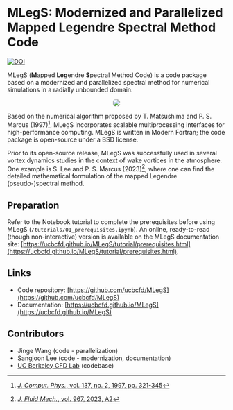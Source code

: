 # **MLegS**: Modernized and Parallelized **M**apped **Leg**endre **S**pectral Method Code
[![DOI](https://zenodo.org/badge/836085630.svg)](https://doi.org/10.5281/zenodo.14976470)

MLegS (**M**apped **Leg**endre **S**pectral Method Code) is a code package based on a modernized and parallelized spectral method for numerical simulations in a radially unbounded domain.

<p align="center">
  <img src="https://github.com/user-attachments/assets/c43771b2-e8df-4bd5-b6a4-877a13f839cb" style="border-radius:5px;"/>
</p>

Based on the numerical algorithm proposed by T. Matsushima and P. S. Marcus (1997)[^1], MLegS incorporates scalable multiprocessing interfaces for high-performance computing. MLegS is written in Modern Fortran; the code package is open-source under a BSD license.

Prior to its open-source release, MLegS was successfully used in several vortex dynamics studies in the context of wake vortices in the atmosphere. One example is S. Lee and P. S. Marcus (2023)[^2], where one can find the detailed mathematical formulation of the mapped Legendre (pseudo-)spectral method.

## Preparation
Refer to the Notebook tutorial to complete the prerequisites before using MLegS (`/tutorials/01_prerequisites.ipynb`). An online, ready-to-read (though non-interactive) version is available on the MLegS documentation site: [https://ucbcfd.github.io/MLegS/tutorial/prerequisites.html](https://ucbcfd.github.io/MLegS/tutorial/prerequisites.html).

## Links
- Code repository: [https://github.com/ucbcfd/MLegS](https://github.com/ucbcfd/MLegS)
- Documentation: [https://ucbcfd.github.io/MLegS](https://ucbcfd.github.io/MLegS)


## Contributors
- Jinge Wang (code - parallelization)
- Sangjoon Lee (code - modernization, documentation)
- [UC Berkeley CFD Lab](https://cfd.me.berkeley.edu) (codebase)

[^1]: [*J. Comput. Phys.*, vol. 137, no. 2, 1997, pp. 321-345](https://doi.org/10.1006/jcph.1997.5804)
[^2]: [*J. Fluid Mech.*, vol. 967, 2023, A2](https://doi.org/10.1017/jfm.2023.455)
